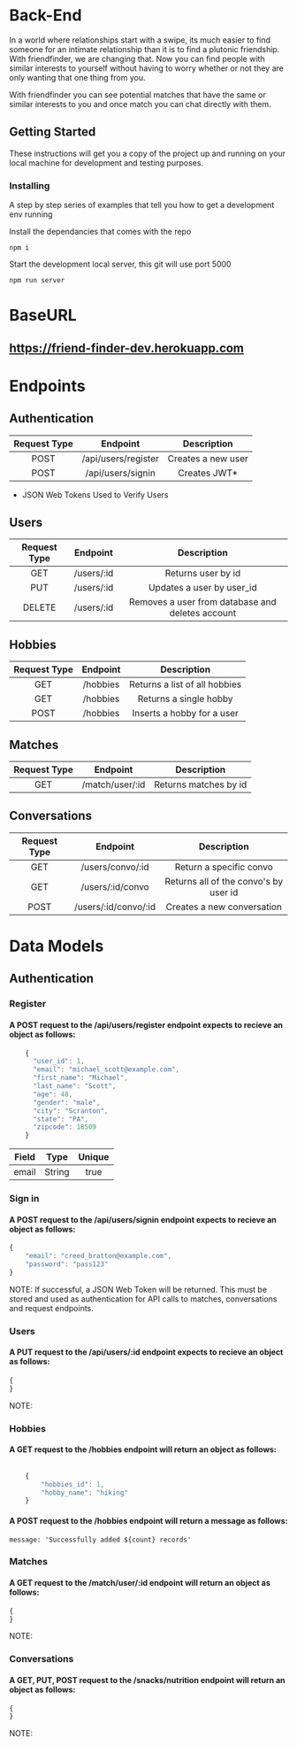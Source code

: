 # Back-End

In a world where relationships start with a swipe, its much easier to find someone for an intimate relationship than it is to find a plutonic friendship. With friendfinder, we are changing that. Now you can find people with similar interests to yourself without having to worry whether or not they are only wanting that one thing from you.

With friendfinder you can see potential matches that have the same or similar interests to you and once match you can chat directly with them.

## Getting Started

These instructions will get you a copy of the project up and running on your local machine for development and testing purposes.

### Installing

A step by step series of examples that tell you how to get a development env running

Install the dependancies that comes with the repo

```
npm i
```

Start the development local server, this git will use port 5000

```
npm run server
```

# BaseURL

## https://friend-finder-dev.herokuapp.com

# Endpoints

## Authentication

| Request Type |      Endpoint       |    Description     |
| :----------: | :-----------------: | :----------------: |
|     POST     | /api/users/register | Creates a new user |
|     POST     |  /api/users/signin  |   Creates JWT\*    |

- JSON Web Tokens Used to Verify Users

## Users

| Request Type |  Endpoint  |                   Description                    |
| :----------: | :--------: | :----------------------------------------------: |
|     GET      | /users/:id |                Returns user by id                |
|     PUT      | /users/:id |            Updates a user by user_id             |
|    DELETE    | /users/:id | Removes a user from database and deletes account |

## Hobbies

| Request Type | Endpoint |          Description          |
| :----------: | :------: | :---------------------------: |
|     GET      | /hobbies | Returns a list of all hobbies |
|     GET      | /hobbies |    Returns a single hobby     |
|     POST     | /hobbies |  Inserts a hobby for a user   |

## Matches

| Request Type |    Endpoint     |      Description      |
| :----------: | :-------------: | :-------------------: |
|     GET      | /match/user/:id | Returns matches by id |

## Conversations

| Request Type |       Endpoint       |              Description              |
| :----------: | :------------------: | :-----------------------------------: |
|     GET      |   /users/convo/:id   |        Return a specific convo        |
|     GET      |   /users/:id/convo   | Returns all of the convo's by user id |
|     POST     | /users/:id/convo/:id |      Creates a new conversation       |

# Data Models

## Authentication

### Register

#### A POST request to the /api/users/register endpoint expects to recieve an object as follows:

```javascript
    {
      "user_id": 1,
      "email": "michael_scott@example.com",
      "first_name": "Michael",
      "last_name": "Scott",
      "age": 48,
      "gender": "male",
      "city": "Scranton",
      "state": "PA",
      "zipcode": 18509
    }
```

| Field |  Type  | Unique |
| :---: | :----: | :----: |
| email | String |  true  |

### Sign in

#### A POST request to the /api/users/signin endpoint expects to recieve an object as follows:

```javascript
{
    "email": "creed_bratton@example.com",
	"password": "pass123"
}
```

NOTE: If successful, a JSON Web Token will be returned. This must be stored and used as authentication for API calls to matches, conversations and request endpoints.

### Users

#### A PUT request to the /api/users/:id endpoint expects to recieve an object as follows:

```javascript
{
}
```

NOTE:

### Hobbies

#### A GET request to the /hobbies endpoint will return an object as follows:

```javascript

    {
        "hobbies_id": 1,
        "hobby_name": "hiking"
    }

```

#### A POST request to the /hobbies endpoint will return a message as follows:

`message: 'Successfully added ${count} records'`

### Matches

#### A GET request to the /match/user/:id endpoint will return an object as follows:

```javascript
{
}
```

NOTE:

### Conversations

#### A GET, PUT, POST request to the /snacks/nutrition endpoint will return an object as follows:

```javascript
{
}
```

NOTE:
